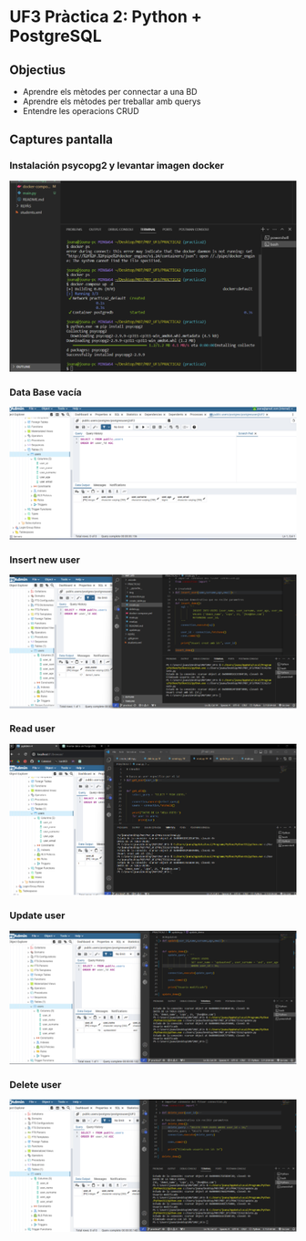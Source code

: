 # UF3 Pràctica 2: Python + PostgreSQL
## Objectius
- Aprendre els mètodes per connectar a una BD
- Aprendre els mètodes per treballar amb querys
- Entendre les operacions CRUD

## Captures pantalla
### Instalación psycopg2 y levantar imagen docker
![Excecucio joana](img/install.png)

### Data Base vacía
![Empty database](img/bbdd_vacia.png)

### Insert new user
![create](img/createe.png)

### Read user
![read](img/read.png)

### Update user
![update](img/update.png)

### Delete user
![delete](img/delete.png)
